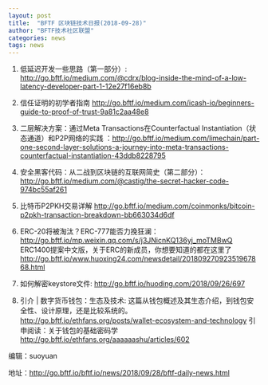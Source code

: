 ```yaml
---
layout: post
title:  "BFTF 区块链技术日报(2018-09-28)"
author: "BFTF技术社区联盟"
categories: news
tags: news
---
```


1. 低延迟开发一些思路（第一部分）: <http://go.bftf.io/medium.com/@cdrx/blog-inside-the-mind-of-a-low-latency-developer-part-1-12e27f16eb8b>

2. 信任证明的初学者指南 <http://go.bftf.io/medium.com/icash-io/beginners-guide-to-proof-of-trust-9a81c2aa48e8>

3. 二层解决方案：通过Meta Transactions在Counterfactual Instantiation（状态通道）和P2P网络的实践 ：<http://go.bftf.io/medium.com/limechain/part-one-second-layer-solutions-a-journey-into-meta-transactions-counterfactual-instantiation-43ddb8228795>

4. 安全黑客代码：从二战到区块链的互联网简史（第二部分）：<http://go.bftf.io/medium.com/@castig/the-secret-hacker-code-974bc55af261>

5. 比特币P2PKH交易详解 <http://go.bftf.io/medium.com/coinmonks/bitcoin-p2pkh-transaction-breakdown-bb663034d6df>

6. ERC-20将被淘汰？ERC-777能否力挽狂澜：<http://go.bftf.io/mp.weixin.qq.com/s/j3JNicnKQ136yj_moTMBwQ>
ERC1400提案中文版，关于ERC的新成员，你想要知道的都在这里了<http://go.bftf.io/www.huoxing24.com/newsdetail/20180927092351967868.html>

7. 如何解密keystore文件: <http://go.bftf.io/huoding.com/2018/09/26/697>

8. 引介 | 数字货币钱包：生态及技术: 这篇从钱包概述及其生态介绍，到钱包安全性、设计原理，还是比较系统的。 <http://go.bftf.io/ethfans.org/posts/wallet-ecosystem-and-technology> 引申阅读：关于钱包的基础密码学<http://go.bftf.io/ethfans.org/aaaaaashu/articles/602>



编辑：suoyuan

地址：<http://go.bftf.io/bftf.io/news/2018/09/28/bftf-daily-news.html>
